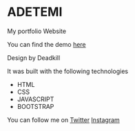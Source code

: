 # ADETEMI

My portfolio Website

You can find the demo [here](https://adetemi.vercel.app)

Design by Deadkill

It was built with the following technologies

- HTML
- CSS
- JAVASCRIPT
- BOOTSTRAP

You can follow me on
[Twitter](https://twitter.com/adetemi03)
[Instagram](https://instagram.com/adetemi03)
